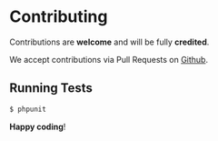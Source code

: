 # Contributing

Contributions are **welcome** and will be fully **credited**.

We accept contributions via Pull Requests on [Github](https://github.com/prepr/laravel-pretty-pagination).

## Running Tests

``` bash
$ phpunit
```


**Happy coding**!
